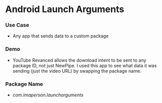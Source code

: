 # Android Launch Arguments



### Use Case

- Any app that sends data to a custom package



### Demo

* YouTube Revanced allows the download intent to be sent to any package ID, not just NewPipe. I used this app to see what data it was sending (just the video URL) by swapping the package name.



### Package Name

* _com.imaperson.launcharguments_